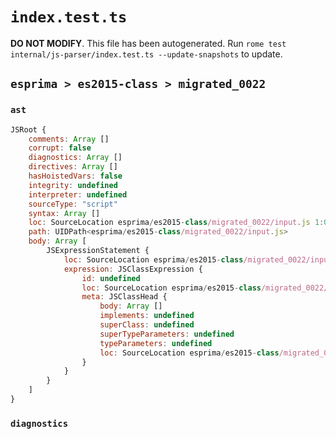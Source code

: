 # `index.test.ts`

**DO NOT MODIFY**. This file has been autogenerated. Run `rome test internal/js-parser/index.test.ts --update-snapshots` to update.

## `esprima > es2015-class > migrated_0022`

### `ast`

```javascript
JSRoot {
	comments: Array []
	corrupt: false
	diagnostics: Array []
	directives: Array []
	hasHoistedVars: false
	integrity: undefined
	interpreter: undefined
	sourceType: "script"
	syntax: Array []
	loc: SourceLocation esprima/es2015-class/migrated_0022/input.js 1:0-2:0
	path: UIDPath<esprima/es2015-class/migrated_0022/input.js>
	body: Array [
		JSExpressionStatement {
			loc: SourceLocation esprima/es2015-class/migrated_0022/input.js 1:0-1:10
			expression: JSClassExpression {
				id: undefined
				loc: SourceLocation esprima/es2015-class/migrated_0022/input.js 1:1-1:9
				meta: JSClassHead {
					body: Array []
					implements: undefined
					superClass: undefined
					superTypeParameters: undefined
					typeParameters: undefined
					loc: SourceLocation esprima/es2015-class/migrated_0022/input.js 1:1-1:9
				}
			}
		}
	]
}
```

### `diagnostics`

```

```

